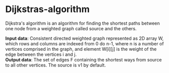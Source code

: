# Dijkstras-algorithm
Dijkstra's algorithm is an algorithm for finding the shortest paths between one node from a weighted graph called source and the others.

**Input data**: Consistent directed weighted graph represented as 2D array W, which rows and columns are indexed from 0 do n-1, 
where n is a number of vertices comprised in the graph, and element W[i][j] is the weight of the edge between the vertices i and j.  <br />
**Output data**: The set of edges F containing the shortest ways from source to all other vertices. The source is v1 by default.

